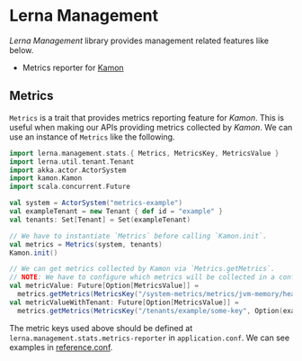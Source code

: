 # Lerna Management

*Lerna Management* library provides management related features like below.

- Metrics reporter for [Kamon](https://kamon.io/)

## Metrics

`Metrics` is a trait that provides metrics reporting feature for *Kamon*.
This is useful when making our APIs providing metrics collected by *Kamon*.
We can use an instance of `Metrics` like the following.

```scala mdoc:compile-only
import lerna.management.stats.{ Metrics, MetricsKey, MetricsValue }
import lerna.util.tenant.Tenant
import akka.actor.ActorSystem
import kamon.Kamon
import scala.concurrent.Future

val system = ActorSystem("metrics-example")
val exampleTenant = new Tenant { def id = "example" }
val tenants: Set[Tenant] = Set(exampleTenant)

// We have to instantiate `Metrics` before calling `Kamon.init`.
val metrics = Metrics(system, tenants)
Kamon.init()

// We can get metrics collected by Kamon via `Metrics.getMetrics`.
// NOTE: We have to configure which metrics will be collected in a configuration file.
val metricValue: Future[Option[MetricsValue]] =
  metrics.getMetrics(MetricsKey("/system-metrics/metrics/jvm-memory/heap/used", None))
val metricValueWithTenant: Future[Option[MetricsValue]] =
  metrics.getMetrics(MetricsKey("/tenants/example/some-key", Option(exampleTenant)))
```

The metric keys used above should be defined at `lerna.management.stats.metrics-reporter` in `application.conf`.
We can see examples in [reference.conf](//lerna-management/src/main/resources/reference.conf).
